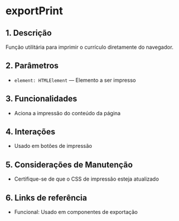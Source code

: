 # exportPrint

## 1. Descrição
Função utilitária para imprimir o currículo diretamente do navegador.

## 2. Parâmetros
- `element: HTMLElement` — Elemento a ser impresso

## 3. Funcionalidades
- Aciona a impressão do conteúdo da página

## 4. Interações
- Usado em botões de impressão

## 5. Considerações de Manutenção
- Certifique-se de que o CSS de impressão esteja atualizado

## 6. Links de referência
- Funcional: Usado em componentes de exportação
